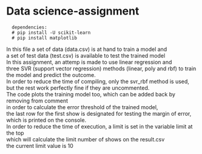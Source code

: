 # Data science-assignment
      
      dependencies:
      # pip install -U scikit-learn
      # pip install matplotlib

In this file a set of data (data.csv) is at hand to train a model and  
a set of test data (test.csv) is available to test the trained model  
In this assignment, an attemp is made to use linear regression and   
three SVR (support vector regression) methods (linear, poly and rbf) to train the model and predict the outcome.  
In order to reduce the time of compiling, only the svr_rbf method is used,   
but the rest work perfectly fine if they are uncommented.  
The code plots the training model too, which can be added back by removing from comment   
in order to calculate the error threshold of the trained model,  
the last row for the first show is designated for testing the margin of error, which is printed on the console.  
In order to reduce the time of execution, a limit is set in the variable limit at the top  
which will calculate the limit number of shows on the result.csv  
the current limit value is 10  
